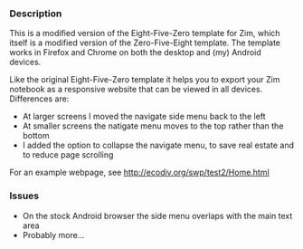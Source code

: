 ### Description
This is a modified version of the Eight-Five-Zero template for Zim, which itself is a modified version of the Zero-Five-Eight template. The template works in Firefox and Chrome on both the desktop and (my) Android devices. 

Like the original Eight-Five-Zero template it helps you to export your Zim notebook as a responsive website that can be viewed in all devices. Differences are:

* At larger screens I moved the navigate side menu back to the left
* At smaller screens the natigate menu moves to the top rather than the bottom
* I added the option to collapse the navigate menu, to save real estate and to reduce page scrolling

For an example webpage, see http://ecodiv.org/swp/test2/Home.html

### Issues
* On the stock Android browser the side menu overlaps with the main text area
* Probably more...
